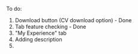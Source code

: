 To do:

1. Download button (CV download option) - Done
2. Tab feature checking - Done
3. "My Experience" tab
4. Adding description
5.
